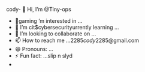 cody- 👋 Hi, I’m @Tiny-ops
- 👀gaming
  ’m interested in ...
- 🌱 I’m cit$cybersecurityurrently learning ...
- 💞️ I’m looking to collaborate on ...
- 📫 How to reach me ...2285$cody2285$@gmail.com
- 😄 Pronouns: ...
- ⚡ Fun fact: ...slip n slyd
- 

<!---
Tiny-ops/Tiny-ops is a ✨ special ✨ repository because its `README.md` (this file) appears on your GitHub profile.
You can click the Preview link to take a look at your changes.
--->
